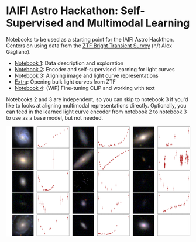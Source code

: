 # IAIFI Astro Hackathon: Self-Supervised and Multimodal Learning

Notebooks to be used as a starting point for the IAIFI Astro Hackthon. Centers on using data from the [ZTF Bright Transient Survey](https://www.ztf.caltech.edu/ztf-bts.html) (h/t Alex Gagliano).

- [Notebook 1](./notebooks/01_exploratory_data.ipynb): Data description and exploration
- [Notebook 2](./notebooks/02_ssl_lightcurve_encoder.ipynb): Encoder and self-supervised learning for light curves
- [Notebook 3](./notebooks/03_aligning_representations.ipynb): Aligning image and light curve representations
- [Extra](./notebooks/xx_ssl_lightcurve_encoder): Opening bulk light curves from ZTF
- [Notebook 4](./notebooks/04_clip_finetuning.ipynb): (WiP) Fine-tuning CLIP and working with text

Notebooks 2 and 3 are independent, so you can skip to notebook 3 if you'd like to looks at aligning multimodal representations directly. Optionally, you can feed in the learned light curve encoder from notebook 2 to notebook 3 to use as a base model, but not needed.

![ssl](./notebooks/assets/banner.png)
